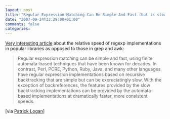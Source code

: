 ```yaml
---
layout: post
title: "Regular Expression Matching Can Be Simple And Fast (but is slow in Java, Perl, PHP, Python, Ruby, ...)"
date: "2007-09-24T23:29:00+01:00"
comments: false
categories: 
---
```


<p><a href="http://swtch.com/~rsc/regexp/regexp1.html">Very interesting article</a> about the relative speed of regexp implementations in popular libraries as opposed to those in grep and awk:</p>

<blockquote>
<p>Regular expression matching can be simple and fast, using finite automata-based techniques that have been known for decades. In contrast, Perl, PCRE, Python, Ruby, Java, and many other languages have regular expression implementations based on recursive backtracking that are simple but can be excruciatingly slow. With the exception of backreferences, the features provided by the slow backtracking implementations can be provided by the automata-based implementations at dramatically faster, more consistent speeds.</p>
</blockquote>

<p>[via <a href="http://patricklogan.blogspot.com/2007/09/regular-expression-matching-can-be.html">Patrick Logan</a>]</p>


